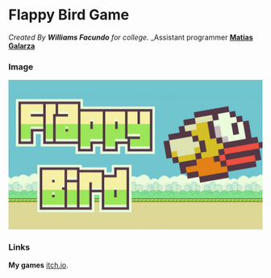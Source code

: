 # Flappy Bird Game

_Created By **Williams Facundo** for college._
_Assistant programmer [**Matias Galarza**](https://www.linkedin.com/in/lobinux/)

### Image

![This is a alt text.](image/wallpaper.jpg "This is a wallpaper.")

### Links

**My games** [itch.io](https://williamsdev.itch.io/).
